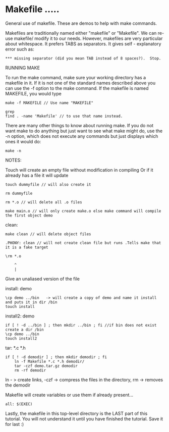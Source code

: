 # Makefile .....
General use of makefile. These are demos to help with make commands.

Makefiles are traditionally named either "makefile" or "Makefile". We can re-use makefile/ modify it to our needs. 
However, makefiles are very particular about whitespace. It prefers TABS as separators. It gives self - explanatory error such as:

    *** missing separator (did you mean TAB instead of 8 spaces?).  Stop.

RUNNING MAKE

To run the make command, make sure your working directory has a makefile 
in it. If it is not one of the standard names described above you can use the 
-f option to the make command. If the makefile is named MAKEFILE, you would type

    make -f MAKEFILE // Use name "MAKEFILE"
    
    grep 
    find . -name 'Makefile' // to use that name instead. 


There are many other things to know about running make. If you do not want make to do anything but just want to see what make might do, use the -n option, which does not execute any commands but just displays which ones it would do:

    make -n

NOTES:

Touch will create an empty file without modification in compiling
Or if it already has a file it will update

    touch dummyfile // will also create it

    rm dummyfile

    rm *.o // will delete all .o files

    make main.o // will only create make.o else make command will compile the first object demo

clean:

    make clean // will delete object files

    .PHONY: clean // will not create clean file but runs .Tells make that it is a fake target

    \rm *.o
    
        ^
        |

Give an unaliased version of the file

install: demo

    \cp demo ../bin   -> will create a copy of demo and name it install and puts it in dir /bin
    touch install

install2: demo

    if [ ! -d ../bin ] ; then mkdir ../bin ; fi //if bin does not exist create a dir /bin
    \cp demo ../bin
    touch install2

tar: *.c *.h
    
    if [ ! -d demodir ] ; then mkdir demodir ; fi
        ln -f Makefile *.c *.h demodir/
        tar -czf demo.tar.gz demodir
        rm -rf demodir

   ln - > create links, 
   -czf -> compress the files in the directory, 
   rm -> removes the demodir

Makefile will create variables or use them if already present...

    all: $(EXEC)

Lastly, the makefile in this top-level directory is the LAST part of this 
tutorial. You will not understand it until you have finished the tutorial.
Save it for last :)
